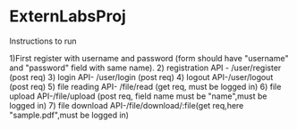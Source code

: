 # ExternLabsProj

Instructions to run

1)First register with username and password (form should have "username" and "password" field with same name).
2) registration API - /user/register (post req)
3) login API- /user/login (post req)
4) logout API-/user/logout (post req)
5) file reading API- /file/read (get  req, must be logged in)
6) file upload API-/file/upload (post req, field name must be "name",must be logged in)
7) file download API-/file/download/:file(get req,here "sample.pdf",must be logged in)

